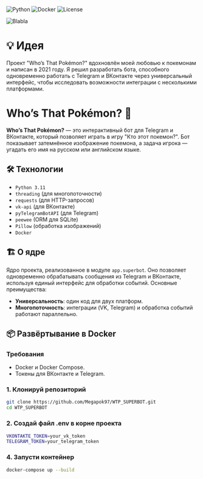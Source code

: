 ![Python](https://img.shields.io/badge/python-3.11-blue.svg)
![Docker](https://img.shields.io/badge/docker-ready-blue.svg)
![License](https://img.shields.io/badge/license-MIT-green.svg)

![Blabla](https://archives.bulbagarden.net/media/upload/thumb/8/84/WTP_EP001_before.png/300px-WTP_EP001_before.png)
# 💡 Идея 
Проект "Who’s That Pokémon?" вдохновлён моей любовью к покемонам и написан в 2021 году. Я решил разработать бота, способного одновременно работать с Telegram и ВКонтакте через универсальный интерфейс, чтобы исследовать возможности интеграции с несколькими платформами.
# Who’s That Pokémon? 🐾

**Who’s That Pokémon?** — это интерактивный бот для Telegram и ВКонтакте, который позволяет играть в игру "Кто этот покемон?". Бот показывает затемнённое изображение покемона, а задача игрока — угадать его имя на русском или английском языке.


## 🛠️ Технологии

- `Python 3.11`
- `threading` (для многопоточности)
- `requests` (для HTTP-запросов)
- `vk-api` (для ВКонтакте)
- `pyTelegramBotAPI` (для Telegram)
- `peewee` (ORM для SQLite)
- `Pillow` (обработка изображений)
- `Docker` 

## 🏗️ О ядре

Ядро проекта, реализованное в модуле `app.superbot`. Оно позволяет одновременно обрабатывать сообщения из Telegram и ВКонтакте, используя единый интерфейс для обработки событий. Основные преимущества:
- **Универсальность**: один код для двух платформ.
- **Многопоточность**: интеграции (VK, Telegram) и обработка событий работают параллельно.

## 📦 Развёртывание в Docker

### Требования

- Docker и Docker Compose.
- Токены для ВКонтакте и Telegram.

### 1. Клонируй репозиторий

```sh
git clone https://github.com/Megapok97/WTP_SUPERBOT.git
cd WTP_SUPERBOT
```

### 2. Создай файл .env в корне проекта

```sh
VKONTAKTE_TOKEN=your_vk_token
TELEGRAM_TOKEN=your_telegram_token
```

### 4. Запусти контейнер
```sh
docker-compose up --build
```
